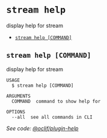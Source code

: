 `stream help`
=============

display help for stream

* [`stream help [COMMAND]`](#stream-help-command)

## `stream help [COMMAND]`

display help for stream

```
USAGE
  $ stream help [COMMAND]

ARGUMENTS
  COMMAND  command to show help for

OPTIONS
  --all  see all commands in CLI
```

_See code: [@oclif/plugin-help](https://github.com/oclif/plugin-help/blob/v2.2.1/src/commands/help.ts)_

